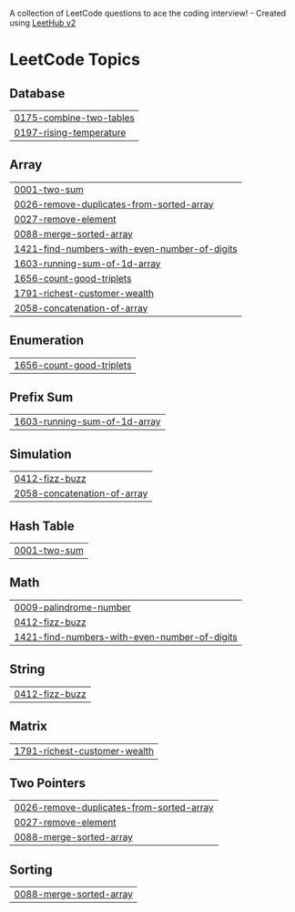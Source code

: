 A collection of LeetCode questions to ace the coding interview! - Created using [LeetHub v2](https://github.com/arunbhardwaj/LeetHub-2.0)
<!---LeetCode Topics Start-->
# LeetCode Topics
## Database
|  |
| ------- |
| [0175-combine-two-tables](https://github.com/abdelrahmanelsaadany1/LeetCode/tree/master/0175-combine-two-tables) |
| [0197-rising-temperature](https://github.com/abdelrahmanelsaadany1/LeetCode/tree/master/0197-rising-temperature) |
## Array
|  |
| ------- |
| [0001-two-sum](https://github.com/abdelrahmanelsaadany1/LeetCode/tree/master/0001-two-sum) |
| [0026-remove-duplicates-from-sorted-array](https://github.com/abdelrahmanelsaadany1/LeetCode/tree/master/0026-remove-duplicates-from-sorted-array) |
| [0027-remove-element](https://github.com/abdelrahmanelsaadany1/LeetCode/tree/master/0027-remove-element) |
| [0088-merge-sorted-array](https://github.com/abdelrahmanelsaadany1/LeetCode/tree/master/0088-merge-sorted-array) |
| [1421-find-numbers-with-even-number-of-digits](https://github.com/abdelrahmanelsaadany1/LeetCode/tree/master/1421-find-numbers-with-even-number-of-digits) |
| [1603-running-sum-of-1d-array](https://github.com/abdelrahmanelsaadany1/LeetCode/tree/master/1603-running-sum-of-1d-array) |
| [1656-count-good-triplets](https://github.com/abdelrahmanelsaadany1/LeetCode/tree/master/1656-count-good-triplets) |
| [1791-richest-customer-wealth](https://github.com/abdelrahmanelsaadany1/LeetCode/tree/master/1791-richest-customer-wealth) |
| [2058-concatenation-of-array](https://github.com/abdelrahmanelsaadany1/LeetCode/tree/master/2058-concatenation-of-array) |
## Enumeration
|  |
| ------- |
| [1656-count-good-triplets](https://github.com/abdelrahmanelsaadany1/LeetCode/tree/master/1656-count-good-triplets) |
## Prefix Sum
|  |
| ------- |
| [1603-running-sum-of-1d-array](https://github.com/abdelrahmanelsaadany1/LeetCode/tree/master/1603-running-sum-of-1d-array) |
## Simulation
|  |
| ------- |
| [0412-fizz-buzz](https://github.com/abdelrahmanelsaadany1/LeetCode/tree/master/0412-fizz-buzz) |
| [2058-concatenation-of-array](https://github.com/abdelrahmanelsaadany1/LeetCode/tree/master/2058-concatenation-of-array) |
## Hash Table
|  |
| ------- |
| [0001-two-sum](https://github.com/abdelrahmanelsaadany1/LeetCode/tree/master/0001-two-sum) |
## Math
|  |
| ------- |
| [0009-palindrome-number](https://github.com/abdelrahmanelsaadany1/LeetCode/tree/master/0009-palindrome-number) |
| [0412-fizz-buzz](https://github.com/abdelrahmanelsaadany1/LeetCode/tree/master/0412-fizz-buzz) |
| [1421-find-numbers-with-even-number-of-digits](https://github.com/abdelrahmanelsaadany1/LeetCode/tree/master/1421-find-numbers-with-even-number-of-digits) |
## String
|  |
| ------- |
| [0412-fizz-buzz](https://github.com/abdelrahmanelsaadany1/LeetCode/tree/master/0412-fizz-buzz) |
## Matrix
|  |
| ------- |
| [1791-richest-customer-wealth](https://github.com/abdelrahmanelsaadany1/LeetCode/tree/master/1791-richest-customer-wealth) |
## Two Pointers
|  |
| ------- |
| [0026-remove-duplicates-from-sorted-array](https://github.com/abdelrahmanelsaadany1/LeetCode/tree/master/0026-remove-duplicates-from-sorted-array) |
| [0027-remove-element](https://github.com/abdelrahmanelsaadany1/LeetCode/tree/master/0027-remove-element) |
| [0088-merge-sorted-array](https://github.com/abdelrahmanelsaadany1/LeetCode/tree/master/0088-merge-sorted-array) |
## Sorting
|  |
| ------- |
| [0088-merge-sorted-array](https://github.com/abdelrahmanelsaadany1/LeetCode/tree/master/0088-merge-sorted-array) |
<!---LeetCode Topics End-->